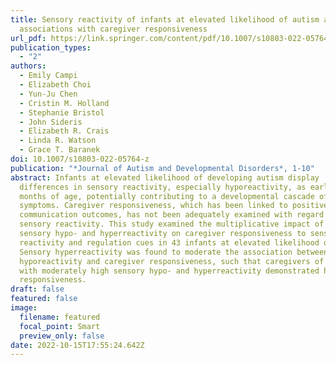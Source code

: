 ```yaml
---
title: Sensory reactivity of infants at elevated likelihood of autism and
  associations with caregiver responsiveness
url_pdf: https://link.springer.com/content/pdf/10.1007/s10803-022-05764-z.pdf
publication_types:
  - "2"
authors:
  - Emily Campi
  - Elizabeth Choi
  - Yun-Ju Chen
  - Cristin M. Holland
  - Stephanie Bristol
  - John Sideris
  - Elizabeth R. Crais
  - Linda R. Watson
  - Grace T. Baranek
doi: 10.1007/s10803-022-05764-z
publication: "*Journal of Autism and Developmental Disorders*, 1-10"
abstract: Infants at elevated likelihood of developing autism display
  differences in sensory reactivity, especially hyporeactivity, as early as 7
  months of age, potentially contributing to a developmental cascade of autism
  symptoms. Caregiver responsiveness, which has been linked to positive social
  communication outcomes, has not been adequately examined with regard to infant
  sensory reactivity. This study examined the multiplicative impact of infant
  sensory hypo- and hyperreactivity on caregiver responsiveness to sensory
  reactivity and regulation cues in 43 infants at elevated likelihood of autism.
  Sensory hyperreactivity was found to moderate the association between sensory
  hyporeactivity and caregiver responsiveness, such that caregivers of infants
  with moderately high sensory hypo- and hyperreactivity demonstrated higher
  responsiveness.
draft: false
featured: false
image:
  filename: featured
  focal_point: Smart
  preview_only: false
date: 2022-10-15T17:55:24.642Z
---
```

